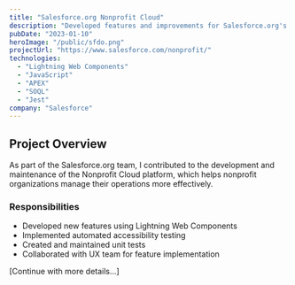```yaml
---
title: "Salesforce.org Nonprofit Cloud"
description: "Developed features and improvements for Salesforce.org's Nonprofit Cloud platform."
pubDate: "2023-01-10"
heroImage: "/public/sfdo.png"
projectUrl: "https://www.salesforce.com/nonprofit/"
technologies: 
  - "Lightning Web Components"
  - "JavaScript"
  - "APEX"
  - "SOQL"
  - "Jest"
company: "Salesforce"
---
```


## Project Overview

As part of the Salesforce.org team, I contributed to the development and maintenance of the Nonprofit Cloud platform, which helps nonprofit organizations manage their operations more effectively.

### Responsibilities

- Developed new features using Lightning Web Components
- Implemented automated accessibility testing
- Created and maintained unit tests
- Collaborated with UX team for feature implementation

[Continue with more details...] 